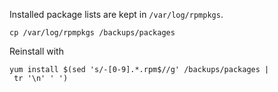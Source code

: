 Installed package lists are kept in `/var/log/rpmpkgs`.

    cp /var/log/rpmpkgs /backups/packages

Reinstall with

    yum install $(sed 's/-[0-9].*.rpm$//g' /backups/packages | tr '\n' ' ')
